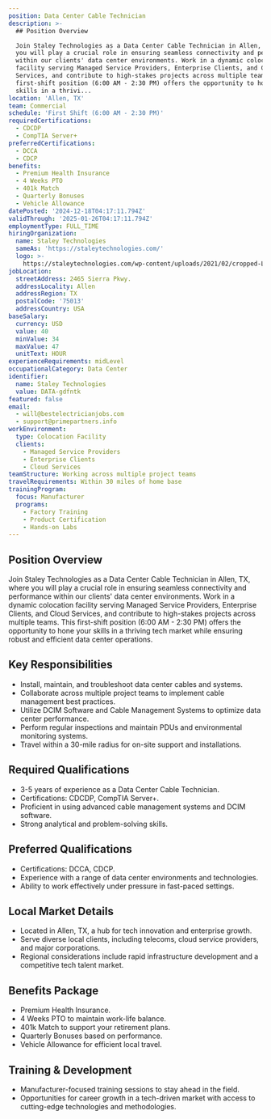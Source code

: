 ```yaml
---
position: Data Center Cable Technician
description: >-
  ## Position Overview

  Join Staley Technologies as a Data Center Cable Technician in Allen, TX, where
  you will play a crucial role in ensuring seamless connectivity and performance
  within our clients' data center environments. Work in a dynamic colocation
  facility serving Managed Service Providers, Enterprise Clients, and Cloud
  Services, and contribute to high-stakes projects across multiple teams. This
  first-shift position (6:00 AM - 2:30 PM) offers the opportunity to hone your
  skills in a thrivi...
location: 'Allen, TX'
team: Commercial
schedule: 'First Shift (6:00 AM - 2:30 PM)'
requiredCertifications:
  - CDCDP
  - CompTIA Server+
preferredCertifications:
  - DCCA
  - CDCP
benefits:
  - Premium Health Insurance
  - 4 Weeks PTO
  - 401k Match
  - Quarterly Bonuses
  - Vehicle Allowance
datePosted: '2024-12-18T04:17:11.794Z'
validThrough: '2025-01-26T04:17:11.794Z'
employmentType: FULL_TIME
hiringOrganization:
  name: Staley Technologies
  sameAs: 'https://staleytechnologies.com/'
  logo: >-
    https://staleytechnologies.com/wp-content/uploads/2021/02/cropped-Logo_StaleyTechnologies.png
jobLocation:
  streetAddress: 2465 Sierra Pkwy.
  addressLocality: Allen
  addressRegion: TX
  postalCode: '75013'
  addressCountry: USA
baseSalary:
  currency: USD
  value: 40
  minValue: 34
  maxValue: 47
  unitText: HOUR
experienceRequirements: midLevel
occupationalCategory: Data Center
identifier:
  name: Staley Technologies
  value: DATA-gdfntk
featured: false
email:
  - will@bestelectricianjobs.com
  - support@primepartners.info
workEnvironment:
  type: Colocation Facility
  clients:
    - Managed Service Providers
    - Enterprise Clients
    - Cloud Services
teamStructure: Working across multiple project teams
travelRequirements: Within 30 miles of home base
trainingProgram:
  focus: Manufacturer
  programs:
    - Factory Training
    - Product Certification
    - Hands-on Labs
---
```




## Position Overview
Join Staley Technologies as a Data Center Cable Technician in Allen, TX, where you will play a crucial role in ensuring seamless connectivity and performance within our clients' data center environments. Work in a dynamic colocation facility serving Managed Service Providers, Enterprise Clients, and Cloud Services, and contribute to high-stakes projects across multiple teams. This first-shift position (6:00 AM - 2:30 PM) offers the opportunity to hone your skills in a thriving tech market while ensuring robust and efficient data center operations.

## Key Responsibilities
- Install, maintain, and troubleshoot data center cables and systems.
- Collaborate across multiple project teams to implement cable management best practices.
- Utilize DCIM Software and Cable Management Systems to optimize data center performance.
- Perform regular inspections and maintain PDUs and environmental monitoring systems.
- Travel within a 30-mile radius for on-site support and installations.

## Required Qualifications
- 3-5 years of experience as a Data Center Cable Technician.
- Certifications: CDCDP, CompTIA Server+.
- Proficient in using advanced cable management systems and DCIM software.
- Strong analytical and problem-solving skills.

## Preferred Qualifications
- Certifications: DCCA, CDCP.
- Experience with a range of data center environments and technologies.
- Ability to work effectively under pressure in fast-paced settings.

## Local Market Details
- Located in Allen, TX, a hub for tech innovation and enterprise growth.
- Serve diverse local clients, including telecoms, cloud service providers, and major corporations.
- Regional considerations include rapid infrastructure development and a competitive tech talent market.

## Benefits Package
- Premium Health Insurance.
- 4 Weeks PTO to maintain work-life balance.
- 401k Match to support your retirement plans.
- Quarterly Bonuses based on performance.
- Vehicle Allowance for efficient local travel.

## Training & Development
- Manufacturer-focused training sessions to stay ahead in the field.
- Opportunities for career growth in a tech-driven market with access to cutting-edge technologies and methodologies.
